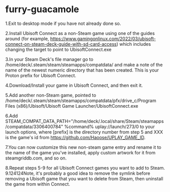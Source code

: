 # furry-guacamole

1.Exit to desktop mode if you have not already done so.

2.Install Ubisoft Connect as a non-Steam game using one of the guides around (for example, https://www.gamingonlinux.com/2022/03/ubisoft-connect-on-steam-deck-guide-with-sd-card-access) which includes changing the target to point to UbisoftConnect.exe

3.In your Steam Deck's file manager go to /home/deck/.steam/steam/steamapps/compatdata/ and make a note of the name of the newest numeric directory that has been created. This is your Proton prefix for Ubisoft Connect.

4.Download/Install your game in Ubisoft Connect, and then exit it.

5.Add another non-Steam game, pointed to /home/deck/.steam/steam/steamapps/compatdata/pfx/drive_c/Program Files (x86)/Ubisoft/Ubisoft Game Launcher/UbisoftConnect.exe

6.Add STEAM_COMPAT_DATA_PATH="/home/deck/.local/share/Steam/steamapps/compatdata/3306400784" %command% uplay://launch/273/0 to your launch options, where [prefix] is the directory number from step 5 and XXX is the game's id from https://github.com/Haoose/UPLAY_GAME_ID.

7.You can now customize this new non-steam game entry and rename it to the name of the game you've installed, apply custom artwork for it from steamgriddb.com, and so on.

8.Repeat steps 5-9 for all Ubisoft Connect games you want to add to Steam.
9.124124Note, it's probably a good idea to remove the symlink before removing a Ubisoft game that you want to delete from Steam, then uninstall the game from within Connect.

